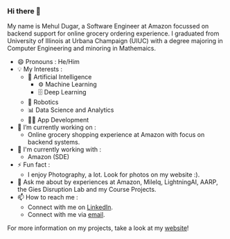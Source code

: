 ### Hi there 👋

<!--
**mehul6810/mehul6810** is a ✨ _special_ ✨ repository because its `README.md` (this file) appears on your GitHub profile.

Here are some ideas to get you started:

- 🔭 I’m currently working on ...
- 🌱 I’m currently learning ...
- 👯 I’m looking to collaborate on ...
- 🤔 I’m looking for help with ...
- 💬 Ask me about ...
- 📫 How to reach me: ...
- 😄 Pronouns: ...
- ⚡ Fun fact: ...
-->

My name is Mehul Dugar, a Software Engineer at Amazon focussed on backend support for online grocery ordering experience. I graduated from University of Illinois at Urbana Champaign (UIUC) with a degree majoring in Computer Engineering and minoring in Mathemaics.

- 😄 Pronouns : He/Him
- 💡 My Interests :
  - 🧠 Artificial Intelligence 
    - ⚙️ Machine Learning 
    - 🗄 Deep Learning
  - 🤖 Robotics 
  - 📊 Data Science and Analytics
  - 👨‍💻 App Development 
- 🔭 I’m currently working on :
  - Online grocery shopping experience at Amazon with focus on backend systems.
- 💼 I'm currently working with :
  - Amazon (SDE)
- ⚡ Fun fact :
  - I enjoy Photography, a lot. Look for photos on my website :).
- 💬 Ask me about by experiences at Amazon, MileIq, LightningAI, AARP, the Gies Disruption Lab and my Course Projects.
- 📫 How to reach me : 
  - Connect with me on [LinkedIn](https://www.linkedin.com/in/mehuldugar/).
  - Connect with me via [email](mailto:mehuldugar@gmail.com?subject=[GitHub]%20Github%20Profile).
  
For more information on my projects, take a look at my [website](mehuldugar.com)!

